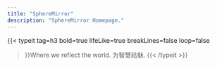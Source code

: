 ```yaml
---
title: "SphereMirror"
description: "SphereMirror Homepage."
---
```

{{< typeit 
  tag=h3
  bold=true
  lifeLike=true
  breakLines=false
  loop=false
>}}Where we reflect the world.
为智慧祛魅.
{{< /typeit >}}